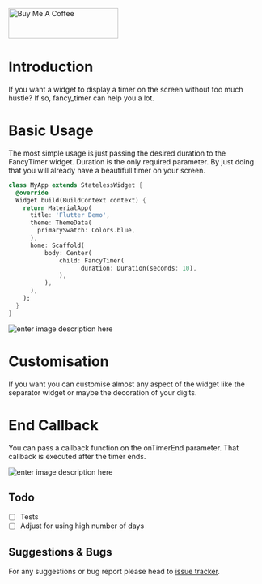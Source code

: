 <a href="https://www.buymeacoffee.com/rodrigobastosv" target="_blank"><img src="https://cdn.buymeacoffee.com/buttons/v2/default-yellow.png" alt="Buy Me A Coffee" style="height: 60px !important;width: 217px !important;" ></a>

#  Introduction

If you want a widget to display a timer on the screen without too much hustle? If so, fancy_timer can help you a lot.

# Basic Usage

The most simple usage is just passing the desired duration to the FancyTimer widget. Duration is the only required parameter. By just doing that you will already have a beautifull timer on your screen.

```dart
class MyApp extends StatelessWidget {
  @override
  Widget build(BuildContext context) {
    return MaterialApp(
      title: 'Flutter Demo',
      theme: ThemeData(
        primarySwatch: Colors.blue,
      ),
      home: Scaffold(
          body: Center(
              child: FancyTimer(
                    duration: Duration(seconds: 10),
              ),
          ),
      ),
    );
  }
}
```

![enter image description here](https://ibb.co/pyhZknY)

# Customisation
If you want you can customise almost any aspect of the widget like the separator widget or maybe the decoration of your digits.

# End Callback
You can pass a callback function on the onTimerEnd parameter. That callback is executed after the timer ends.

![enter image description here](https://media.giphy.com/media/KLAVOQM55uBFAYHHJu/giphy.gif)

## Todo

- [ ] Tests
- [ ] Adjust for using high number of days

## Suggestions & Bugs

For any suggestions or bug report please head to [issue tracker][tracker].

[tracker]: https://github.com/rodrigobastosv/fancy_timer/issues
